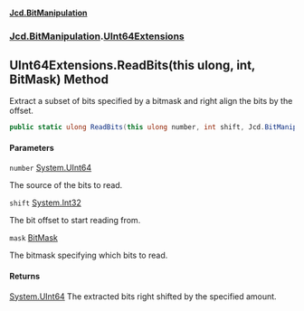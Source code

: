 #### [Jcd.BitManipulation](index.md 'index')

### [Jcd.BitManipulation](Jcd.BitManipulation 'Jcd.BitManipulation').[UInt64Extensions](Jcd.BitManipulation.UInt64Extensions 'Jcd.BitManipulation.UInt64Extensions')

## UInt64Extensions.ReadBits(this ulong, int, BitMask) Method

Extract a subset of bits specified by a bitmask and right align the bits by the offset.

```csharp
public static ulong ReadBits(this ulong number, int shift, Jcd.BitManipulation.BitMask mask);
```

#### Parameters

<a name='Jcd.BitManipulation.UInt64Extensions.ReadBits(thisulong,int,Jcd.BitManipulation.BitMask).number'></a>

`number` [System.UInt64](https://docs.microsoft.com/en-us/dotnet/api/System.UInt64 'System.UInt64')

The source of the bits to read.

<a name='Jcd.BitManipulation.UInt64Extensions.ReadBits(thisulong,int,Jcd.BitManipulation.BitMask).shift'></a>

`shift` [System.Int32](https://docs.microsoft.com/en-us/dotnet/api/System.Int32 'System.Int32')

The bit offset to start reading from.

<a name='Jcd.BitManipulation.UInt64Extensions.ReadBits(thisulong,int,Jcd.BitManipulation.BitMask).mask'></a>

`mask` [BitMask](Jcd.BitManipulation.BitMask 'Jcd.BitManipulation.BitMask')

The bitmask specifying which bits to read.

#### Returns

[System.UInt64](https://docs.microsoft.com/en-us/dotnet/api/System.UInt64 'System.UInt64')
The extracted bits right shifted by the specified amount.